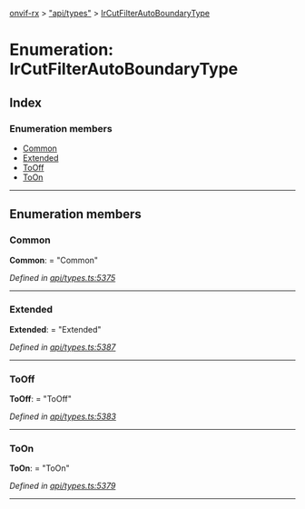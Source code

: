 [onvif-rx](../README.md) > ["api/types"](../modules/_api_types_.md) > [IrCutFilterAutoBoundaryType](../enums/_api_types_.ircutfilterautoboundarytype.md)

# Enumeration: IrCutFilterAutoBoundaryType

## Index

### Enumeration members

* [Common](_api_types_.ircutfilterautoboundarytype.md#common)
* [Extended](_api_types_.ircutfilterautoboundarytype.md#extended)
* [ToOff](_api_types_.ircutfilterautoboundarytype.md#tooff)
* [ToOn](_api_types_.ircutfilterautoboundarytype.md#toon)

---

## Enumeration members

<a id="common"></a>

###  Common

**Common**:  = "Common"

*Defined in [api/types.ts:5375](https://github.com/patrickmichalina/onvif-rx/blob/f117e44/src/api/types.ts#L5375)*

___
<a id="extended"></a>

###  Extended

**Extended**:  = "Extended"

*Defined in [api/types.ts:5387](https://github.com/patrickmichalina/onvif-rx/blob/f117e44/src/api/types.ts#L5387)*

___
<a id="tooff"></a>

###  ToOff

**ToOff**:  = "ToOff"

*Defined in [api/types.ts:5383](https://github.com/patrickmichalina/onvif-rx/blob/f117e44/src/api/types.ts#L5383)*

___
<a id="toon"></a>

###  ToOn

**ToOn**:  = "ToOn"

*Defined in [api/types.ts:5379](https://github.com/patrickmichalina/onvif-rx/blob/f117e44/src/api/types.ts#L5379)*

___

